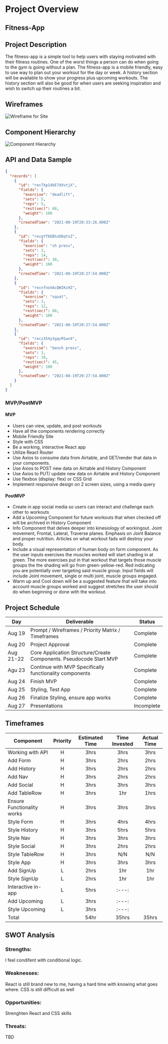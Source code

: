 # Project Overview

## Fitness-App

## Project Description

The fitness-app is a simple tool to help users with staying motivated with their fitness routines. One of the worst things a person can do when going to the gym is going without a plan. The fitness-app is a mobile friendly, easy to use way to plan out your workout for the day or week. A history section will be available to show your progress plus upcoming workouts. The history section will also be good for when users are seeking inspiration and wish to switch up their routines a bit.

## Wireframes

![Wireframe for Site](./fitness-app.png)

## Component Hierarchy

![Component Hierarchy](./ComponentHierarchy.png)

## API and Data Sample

```json
{
  "records": [
    {
      "id": "recTXp14bE7dXvtjX",
      "fields": {
        "exercise": "deadlift",
        "sets": 5,
        "reps": 5,
        "rest(sec)": 60,
        "weight": 100
      },
      "createdTime": "2021-08-19T20:33:26.000Z"
    },
    {
      "id": "recgYT6EBhxDDqYxZ",
      "fields": {
        "exercise": "sh press",
        "sets": 3,
        "reps": 14,
        "rest(sec)": 30,
        "weight": 100
      },
      "createdTime": "2021-08-19T20:27:54.000Z"
    },
    {
      "id": "recnfnoVAcQWIKcHZ",
      "fields": {
        "exercise": "squat",
        "sets": 3,
        "reps": 12,
        "rest(sec)": 60,
        "weight": 100
      },
      "createdTime": "2021-08-19T20:27:54.000Z"
    },
    {
      "id": "recz354y3gqcM1wn4",
      "fields": {
        "exercise": "bench press",
        "sets": 3,
        "reps": 10,
        "rest(sec)": 45,
        "weight": 100
      },
      "createdTime": "2021-08-19T20:27:54.000Z"
    }
  ]
}
```

### MVP/PostMVP

#### MVP

- Users can view, update, and post workouts
- Have all the components rendering correctly
- Mobile Friendly Site
- Style with CSS
- Be a working, interactive React app
- Utilize React Router
- Use Axios to consume data from Airtable, and GET/render that data in your components.
- Use Axios to POST new data on Airtable and History Component
- Use Axios to PUT/ update new data on Airtable and History Component
- Use flexbox (display: flex) or CSS Grid
- Implement responsive design on 2 screen sizes, using a media query

#### PostMVP

- Create in app social media so users can interact and challenge each other to workouts
- Add a Upcoming Component for future workouts that when checked off will be archived in History Component
- Info Component that delves deeper into kinesiology of workingout. Joint movement, Frontal, Lateral, Traverse planes. Emphasis on Joint Balance and proper nutrition. Articles on what workout fads will destroy your body.
- Include a visual representation of human body on form component. As the user inputs exercises the muscles worked will start shading in at green. The more exercises put in that workout that targets those muscle groups the the shading will go from green-yellow-red. Red indicating you are potentially over targeting said muscle group. Input fields will include Joint movement, single or multi joint, muscle groups engaged.
- Warm up and Cool down will be a suggested feature that will take into account muscle groups worked and suggest stretches the user should do when beginning or done with the workout.

## Project Schedule

| Day       | Deliverable                                                        | Status     |
| --------- | ------------------------------------------------------------------ | ---------- |
| Aug 19    | Prompt / Wireframes / Priority Matrix / Timeframes                 | Complete   |
| Aug 20    | Project Approval                                                   | Complete   |
| Aug 21-22 | Core Application Structure/Create Components. Pseudocode Start MVP | Complete   |
| Agu 23    | Continue with MVP Specifically functionality components            | Complete   |
| Aug 24    | Finish MVP                                                         | Complete   |
| Aug 25    | Styling, Test App                                                  | Complete   |
| Aug 26    | Finalize Styling, ensure app works                                 | Complete   |
| Aug 27    | Presentations                                                      | Incomplete |

## Timeframes

| Component                  | Priority | Estimated Time | Time Invested | Actual Time |
| -------------------------- | :------: | :------------: | :-----------: | :---------: |
| Working with API           |    H     |      3hrs      |     3hrs      |    3hrs     |
| Add Form                   |    H     |      3hrs      |     2hrs      |    2hrs     |
| Add History                |    H     |      3hrs      |     2hrs      |    2hrs     |
| Add Nav                    |    H     |      3hrs      |     2hrs      |    2hrs     |
| Add Social                 |    H     |      3hrs      |     3hrs      |    3hrs     |
| Add TableRow               |    H     |      3hrs      |      1hr      |    1hrs     |
| Ensure Functionality works |    H     |      3hrs      |     3hrs      |    3hrs     |
| Style Form                 |    H     |      3hrs      |     4hrs      |    4hrs     |
| Style History              |    H     |      3hrs      |     5hrs      |    5hrs     |
| Style Nav                  |    H     |      3hrs      |     3hrs      |    3hrs     |
| Style Social               |    H     |      3hrs      |     2hrs      |    2hrs     |
| Style TableRow             |    H     |      3hrs      |      N/N      |     N/N     |
| Style App                  |    H     |      3hrs      |     3hrs      |    3hrs     |
| Add SignUp                 |    L     |      2hrs      |      1hr      |     1hr     |
| Style SignUp               |    L     |      2hrs      |      1hr      |     1hr     |
| Interactive in-app         |    L     |      5hrs      |     :---:     |             |
| Add Upcoming               |    L     |      3hrs      |     :---:     |             |
| Style Upcoming             |    L     |      3hrs      |     :---:     |             |
| Total                      |          |      54hr      |     35hrs     |    35hrs    |

## SWOT Analysis

### Strengths:

I feel condifent with conditional logic.

### Weaknesses:

React is still brand new to me, having a hard time with knowing what goes where.
CSS is still difficult as well

### Opportunities:

Strenghten React and CSS skills

### Threats:

TBD
